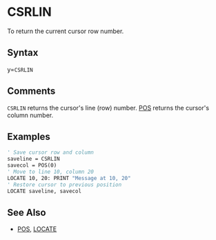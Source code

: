 # CSRLIN

To return the current cursor row number.

## Syntax

y=`CSRLIN`

## Comments

`CSRLIN` returns the cursor's line (row) number. [POS](POS) returns the cursor's column number.

## Examples

```vb
' Save cursor row and column
saveline = CSRLIN
savecol = POS(0)
' Move to line 10, column 20
LOCATE 10, 20: PRINT "Message at 10, 20"
' Restore cursor to previous position
LOCATE saveline, savecol
```

## See Also

* [POS](POS), [LOCATE](LOCATE)
